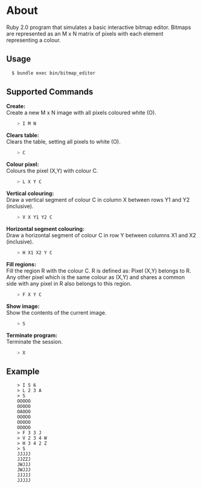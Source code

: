 # About
Ruby 2.0 program that simulates a basic interactive bitmap editor. Bitmaps are represented as an M x N matrix of pixels with each element representing a colour.

## Usage

```sh
  $ bundle exec bin/bitmap_editor
```

## Supported Commands

**Create:**    
Create a new M x N image with all pixels coloured white (O).
```sh
    > I M N
```

**Clears table:**     
Clears the table, setting all pixels to white (O).
```sh
    > C
```

**Colour pixel:**    
Colours the pixel (X,Y) with colour C.
```sh
    > L X Y C
```

**Vertical colouring:**    
Draw a vertical segment of colour C in column X between rows Y1 and Y2 (inclusive).
```sh
    > V X Y1 Y2 C
```

**Horizontal segment colouring:**    
Draw a horizontal segment of colour C in row Y between columns X1 and X2 (inclusive).
```sh
    > H X1 X2 Y C
```

**Fill regions:**    
Fill the region R with the colour C. R is defined as: Pixel (X,Y) belongs to R. Any other pixel which is the same colour as (X,Y) and shares a common side with any pixel in R also belongs to this region.
```sh
    > F X Y C
```

**Show image:**    
Show the contents of the current image.
```sh
    > S
```

**Terminate program:**    
Terminate the session.
```sh
    > X
```
 
## Example
    
```
    > I 5 6
    > L 2 3 A
    > S
    OOOOO
    OOOOO
    OAOOO
    OOOOO
    OOOOO
    OOOOO
    > F 3 3 J
    > V 2 3 4 W
    > H 3 4 2 Z
    > S
    JJJJJ
    JJZZJ
    JWJJJ
    JWJJJ
    JJJJJ
    JJJJJ
```
 